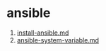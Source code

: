 # ansible

1. [install-ansible.md](install-ansible.md "mention")
2. [ansible-system-variable.md](ansible-system-variable.md "mention")

